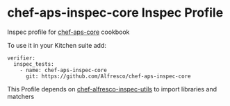 # chef-aps-inspec-core Inspec Profile

Inspec profile for [chef-aps-core](https://github.com/Alfresco/chef-aps-core) cookbook

To use it in your Kitchen suite add:

```
verifier:
  inspec_tests:
    - name: chef-aps-inspec-core
      git: https://github.com/Alfresco/chef-aps-inspec-core
```

This Profile depends on [chef-alfresco-inspec-utils](https://github.com/Alfresco/chef-alfresco-inspec-utils) to import libraries and matchers
